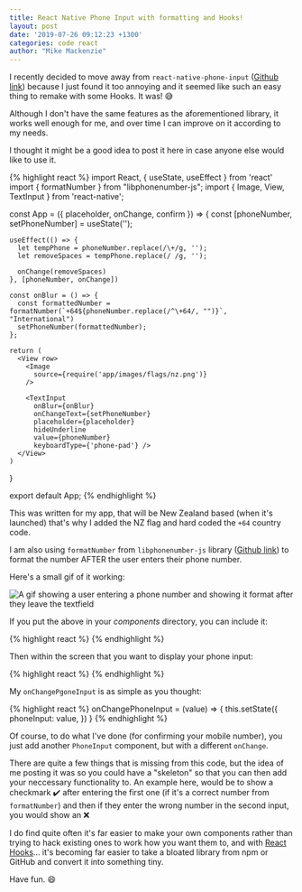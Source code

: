 ```yaml
---
title: React Native Phone Input with formatting and Hooks!
layout: post
date: '2019-07-26 09:12:23 +1300'
categories: code react
author: "Mike Mackenzie"
---
```


I recently  decided to move away from `react-native-phone-input` ([Github link](https://github.com/thegamenicorus/react-native-phone-input "react-native-phone-input link to GitHub for looking at the library")) because I just found it too annoying and it seemed like such an easy thing to remake with some Hooks. It was!  :sweat_smile:

Although I don't have the same features as the aforementioned library, it works well enough for me, and over time I can improve on it according to my needs.

I thought it might be a good idea to post it here in case anyone else would like to use it.

{% highlight react %}
  import React, { useState, useEffect } from 'react'
  import { formatNumber } from "libphonenumber-js";
  import { Image, View, TextInput } from 'react-native';

  const App = ({ placeholder, onChange, confirm }) => {
    const [phoneNumber, setPhoneNumber] = useState('');

    useEffect(() => {
      let tempPhone = phoneNumber.replace(/\+/g, '');
      let removeSpaces = tempPhone.replace(/ /g, '');

      onChange(removeSpaces)
    }, [phoneNumber, onChange])

    const onBlur = () => {
      const formattedNumber = formatNumber(`+64${phoneNumber.replace(/^\+64/, "")}`, "International")
      setPhoneNumber(formattedNumber);
    };

    return (
      <View row>
        <Image
          source={require('app/images/flags/nz.png')}
        />

        <TextInput
          onBlur={onBlur}
          onChangeText={setPhoneNumber}
          placeholder={placeholder}
          hideUnderline
          value={phoneNumber}
          keyboardType={'phone-pad'} />
      </View>
    )


  }

  export default App;
{% endhighlight %}


This was written for my app, that will be New Zealand based (when it's launched) that's why I added the NZ flag and hard coded the `+64` country code.

I am also using `formatNumber` from `libphonenumber-js` library ([Github link](https://github.com/catamphetamine/libphonenumber-js "GitHub link to formatNumber function from libphonenumber-js library")) to format the number AFTER the user enters their phone number.

Here's a small gif of it working:

![A gif showing a user entering a phone number and showing it format after they leave the textfield](https://i.imgur.com/zWXDjyu.gif)


If you put the above in your *components* directory, you can include it:

{% highlight react %}
  <PhoneInput
    placeholder='Mobile Number'
    onChange={this.onChangePhoneInput} />
{% endhighlight %}


Then within the screen that you want to display your phone input:

{% highlight react %}
  <PhoneInput
    placeholder='Mobile Number'
    onChange={this.onChangePhoneInput} />
{% endhighlight %}


My `onChangePgoneInput` is as simple as you thought:

{% highlight react %}
  onChangePhoneInput = (value) => {
    this.setState({
      phoneInput: value,
    })
  }
{% endhighlight %}

Of course, to do what I've done (for confirming your mobile number), you just add another `PhoneInput` component, but with a different `onChange`.

There are quite a few things that is missing from this code, but the idea of me posting it was so you could have a "skeleton" so that you can then add your neccessary functionality to. An example here, would be to show a checkmark :heavy_check_mark: after entering the first one (if it's a correct number from `formatNumber`) and then if they enter the wrong number in the second input, you would show an :x:

I do find quite often it's far easier to make your own components rather than trying to hack existing ones to work how you want them to, and with [React Hooks](https://reactjs.org/docs/hooks-intro.html "Introduction to React Hooks")… it's becoming far easier to take a bloated library from npm or GitHub and convert it into something tiny. 

Have fun. :smile: